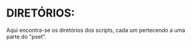 # **DIRETÓRIOS:**

Aqui encontra-se os diretórios dos scripts, cada um pertecendo a uma parte do "pset".